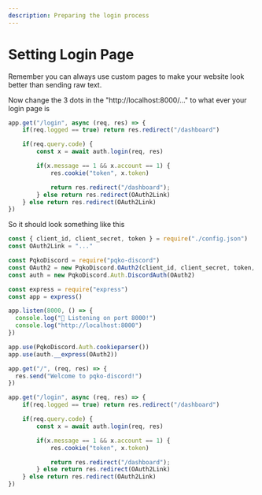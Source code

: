 ```yaml
---
description: Preparing the login process
---
```


# Setting Login Page

Remember you can always use custom pages to make your website look better than sending raw text.

Now change the 3 dots in the "http://localhost:8000/..." to what ever your login page is

```javascript
app.get("/login", async (req, res) => {
    if(req.logged == true) return res.redirect("/dashboard")

    if(req.query.code) {
        const x = await auth.login(req, res)

        if(x.message == 1 && x.account == 1) {
            res.cookie("token", x.token)

            return res.redirect("/dashboard");
        } else return res.redirect(OAuth2Link)
    } else return res.redirect(OAuth2Link)
})
```

So it should look something like this

```javascript
const { client_id, client_secret, token } = require("./config.json") 
const OAuth2Link = "..."

const PqkoDiscord = require("pqko-discord")
const OAuth2 = new PqkoDiscord.OAuth2(client_id, client_secret, token, "http://localhost:8000/login")
const auth = new PqkoDiscord.Auth.DiscordAuth(OAuth2)

const express = require("express")
const app = express()

app.listen(8000, () => {
  console.log("🚀 Listening on port 8000!")
  console.log("http://localhost:8000")
})

app.use(PqkoDiscord.Auth.cookieparser())
app.use(auth.__express(OAuth2))

app.get("/", (req, res) => {
  res.send("Welcome to pqko-discord!")
})

app.get("/login", async (req, res) => {
    if(req.logged == true) return res.redirect("/dashboard")

    if(req.query.code) {
        const x = await auth.login(req, res)

        if(x.message == 1 && x.account == 1) {
            res.cookie("token", x.token)

            return res.redirect("/dashboard");
        } else return res.redirect(OAuth2Link)
    } else return res.redirect(OAuth2Link)
})
```
